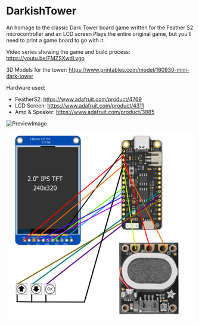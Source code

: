 # DarkishTower
An homage to the classic Dark Tower board game written for the Feather S2 microcontroller and an LCD screen
Plays the entire original game, but you'll need to print a game board to go with it.

Video series showing the game and build process:
https://youtu.be/FMZSXwdLvgo

3D Models for the tower:
https://www.printables.com/model/160930-mini-dark-tower

Hardware used:
* FeatherS2: https://www.adafruit.com/product/4769
* LCD Screen: https://www.adafruit.com/product/4311
* Amp & Speaker: https://www.adafruit.com/product/3885

![PreviewImage](https://github.com/mighty-bean/DarkishTower/blob/main/dark_tower_preview.jpg)

![WiringDiagram](DT_Wiring.png)
